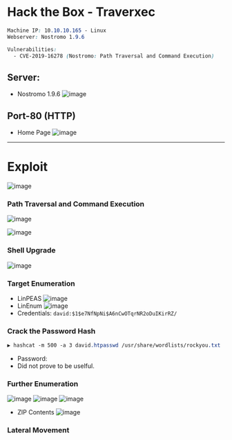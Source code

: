 # Hack the Box - Traverxec

```CSS
Machine IP: 10.10.10.165 - Linux
Webserver: Nostromo 1.9.6

Vulnerabilities:
  - CVE-2019-16278 (Nostromo: Path Traversal and Command Execution)
```

## Server:
- Nostromo 1.9.6
![image](https://user-images.githubusercontent.com/83878909/229997880-3f1414ac-da7d-48ab-8025-146541085139.png)

## Port-80 (HTTP)
- Home Page
![image](https://user-images.githubusercontent.com/83878909/229997572-6322b2e8-9af1-4c06-aad8-c706c98a0b27.png)

---

# Exploit
![image](https://user-images.githubusercontent.com/83878909/230005962-a408db0c-096d-4409-87fd-54a513a69896.png)

### Path Traversal and Command Execution
![image](https://user-images.githubusercontent.com/83878909/230006489-a47d88d4-c2f0-40ea-baaa-5ee8930fe14c.png)

![image](https://user-images.githubusercontent.com/83878909/230008238-17e20208-9f10-48a8-b2c6-aa782ddc1645.png)

### Shell Upgrade
![image](https://user-images.githubusercontent.com/83878909/230012750-9484c874-7daf-4e16-a42e-24f309abed30.png)

### Target Enumeration
  - LinPEAS 
![image](https://user-images.githubusercontent.com/83878909/230016737-2c8ebc40-6e3e-44ce-9e0a-155df8d36c9b.png)
  - LinEnum
![image](https://user-images.githubusercontent.com/83878909/230021523-9877eab9-f69a-42fe-bcca-0444abd9c93a.png)
  - Credentials: `david:$1$e7NfNpNi$A6nCwOTqrNR2oDuIKirRZ/`

### Crack the Password Hash
```CSS
▶ hashcat -m 500 -a 3 david.htpasswd /usr/share/wordlists/rockyou.txt
```
- Password: 
- Did not prove to be uselful.

### Further Enumeration
![image](https://user-images.githubusercontent.com/83878909/230030105-bc3eb668-ce7f-4844-9188-1ef435299bdb.png)
![image](https://user-images.githubusercontent.com/83878909/230030844-f2ad8410-043f-4f35-9d96-3dc1c9e3fe5d.png)
![image](https://user-images.githubusercontent.com/83878909/230031724-3996cd72-8103-443c-af1a-a186d92a5bc0.png)

  - ZIP Contents
![image](https://user-images.githubusercontent.com/83878909/230033032-f4cd7613-d208-4c2e-b841-6dcf2c83a683.png)


### Lateral Movement



